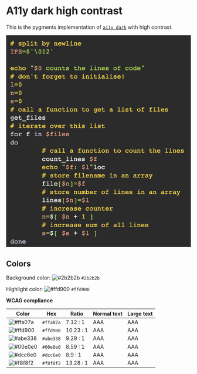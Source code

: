 # A11y dark high contrast

This is the pygments implementation of [`a11y dark`](https://github.com/ericwbailey/a11y-syntax-highlighting) with high contrast.

![Screenshot of the dark accessibility theme in a bash script](/images/a11y-high-contrast-dark.png)

## Colors

Background color: ![#2b2b2b](https://via.placeholder.com/20/2b2b2b/2b2b2b.png) `#2b2b2b`

Highlight color: ![#ffd900](https://via.placeholder.com/20/ffd900/ffd900.png) `#ffd900`

**WCAG compliance**

| Color | Hex | Ratio | Normal text | Large text |
| ----- | --- | ----- | ----------- | ---------- |
| ![#ffa07a](https://via.placeholder.com/20/ffa07a/ffa07a.png) | `#ffa07a` | 7.12 : 1 | AAA | AAA |
| ![#ffd900](https://via.placeholder.com/20/ffd900/ffd900.png) | `#ffd900` | 10.23 : 1 | AAA | AAA |
| ![#abe338](https://via.placeholder.com/20/abe338/abe338.png) | `#abe338` | 9.29 : 1 | AAA | AAA |
| ![#00e0e0](https://via.placeholder.com/20/00e0e0/00e0e0.png) | `#00e0e0` | 8.59 : 1 | AAA | AAA |
| ![#dcc6e0](https://via.placeholder.com/20/dcc6e0/dcc6e0.png) | `#dcc6e0` | 8.9 : 1 | AAA | AAA |
| ![#f8f8f2](https://via.placeholder.com/20/f8f8f2/f8f8f2.png) | `#f8f8f2` | 13.28 : 1 | AAA | AAA |
